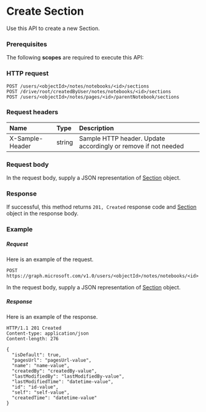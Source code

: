 # Create Section

Use this API to create a new Section.
### Prerequisites
The following **scopes** are required to execute this API: 
### HTTP request
<!-- { "blockType": "ignored" } -->
```http
POST /users/<objectId>/notes/notebooks/<id>/sections
POST /drive/root/createdByUser/notes/notebooks/<id>/sections
POST /users/<objectId>/notes/pages/<id>/parentNotebook/sections

```
### Request headers
| Name       | Type | Description|
|:---------------|:--------|:----------|
| X-Sample-Header  | string  | Sample HTTP header. Update accordingly or remove if not needed|

### Request body
In the request body, supply a JSON representation of [Section](../resources/section.md) object.


### Response
If successful, this method returns `201, Created` response code and [Section](../resources/section.md) object in the response body.

### Example
##### Request
Here is an example of the request.
<!-- {
  "blockType": "request",
  "name": "create_section_from_notebook"
}-->
```http
POST https://graph.microsoft.com/v1.0/users/<objectId>/notes/notebooks/<id>
```
In the request body, supply a JSON representation of [Section](../resources/section.md) object.
##### Response
Here is an example of the response.
<!-- {
  "blockType": "response",
  "truncated": false,
  "@odata.type": "microsoft.graph.section"
} -->
```http
HTTP/1.1 201 Created
Content-type: application/json
Content-length: 276

{
  "isDefault": true,
  "pagesUrl": "pagesUrl-value",
  "name": "name-value",
  "createdBy": "createdBy-value",
  "lastModifiedBy": "lastModifiedBy-value",
  "lastModifiedTime": "datetime-value",
  "id": "id-value",
  "self": "self-value",
  "createdTime": "datetime-value"
}
```

<!-- uuid: 8fcb5dbc-d5aa-4681-8e31-b001d5168d79
2015-10-25 14:57:30 UTC -->
<!-- {
  "type": "#page.annotation",
  "description": "Create Section",
  "keywords": "",
  "section": "documentation",
  "tocPath": ""
}-->